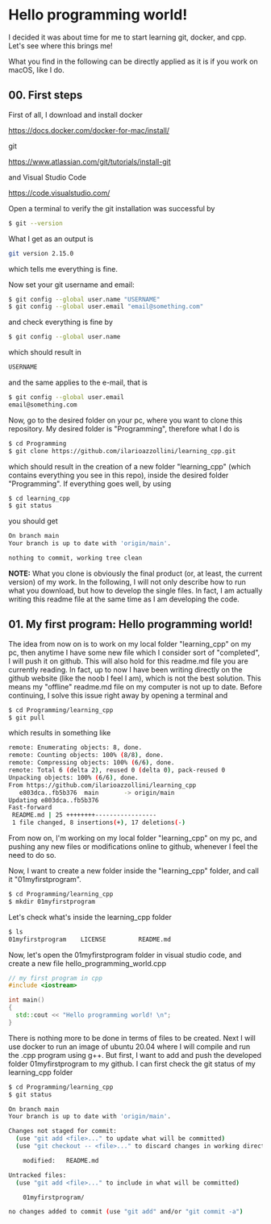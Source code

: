 # Hello programming world!

I decided it was about time for me to start learning git, docker, and cpp. Let's see where this brings me!

What you find in the following can be directly applied as it is if you work on macOS, like I do.

## 00. First steps

First of all, I download and install docker

https://docs.docker.com/docker-for-mac/install/

git

https://www.atlassian.com/git/tutorials/install-git

and Visual Studio Code

https://code.visualstudio.com/

Open a terminal to verify the git installation was successful by
```bash
$ git --version
```

What I get as an output is
```bash
git version 2.15.0
```
which tells me everything is fine.

Now set your git username and email:
```bash
$ git config --global user.name "USERNAME"
$ git config --global user.email "email@something.com"
```
and check everything is fine by
```bash
$ git config --global user.name
```
which should result in
```bash
USERNAME
```
and the same applies to the e-mail, that is
```bash
$ git config --global user.email
email@something.com
```

Now, go to the desired folder on your pc, where you want to clone this repository. My desired folder is "Programming", therefore what I do is
```bash
$ cd Programming
$ git clone https://github.com/ilarioazzollini/learning_cpp.git
```
which should result in the creation of a new folder "learning_cpp" (which contains everything you see in this repo), inside the desired folder "Programming". If everything goes well, by using
```bash
$ cd learning_cpp
$ git status
```
you should get
```bash
On branch main
Your branch is up to date with 'origin/main'.

nothing to commit, working tree clean
```
**NOTE:** What you clone is obviously the final product (or, at least, the current version) of my work. In the following, I will not only describe how to run what you download, but how to develop the single files. In fact, I am actually writing this readme file at the same time as I am developing the code.

## 01. My first program: Hello programming world!

The idea from now on is to work on my local folder "learning_cpp" on my pc, then anytime I have some new file which I consider sort of "completed", I will push it on github. This will also hold for this readme.md file you are currently reading. In fact, up to now I have been writing directly on the github website (like the noob I feel I am), which is not the best solution. This means my "offline" readme.md file on my computer is not up to date. Before continuing, I solve this issue right away by opening a terminal and

```bash
$ cd Programming/learning_cpp
$ git pull
```

which results in something like

```bash
remote: Enumerating objects: 8, done.
remote: Counting objects: 100% (8/8), done.
remote: Compressing objects: 100% (6/6), done.
remote: Total 6 (delta 2), reused 0 (delta 0), pack-reused 0
Unpacking objects: 100% (6/6), done.
From https://github.com/ilarioazzollini/learning_cpp
   e803dca..fb5b376  main       -> origin/main
Updating e803dca..fb5b376
Fast-forward
 README.md | 25 ++++++++-----------------
 1 file changed, 8 insertions(+), 17 deletions(-)
 ```

 From now on, I'm working on my local folder "learning_cpp" on my pc, and pushing any new files or modifications online to github, whenever I feel the need to do so.

 Now, I want to create a new folder inside the "learning_cpp" folder, and call it "01myfirstprogram".

```bash
$ cd Programming/learning_cpp
$ mkdir 01myfirstprogram
```

Let's check what's inside the learning_cpp folder

```bash
$ ls
01myfirstprogram	LICENSE			README.md
```

Now, let's open the 01myfirstprogram folder in visual studio code, and create a new file hello_programming_world.cpp

```cpp
// my first program in cpp
#include <iostream>

int main()
{
  std::cout << "Hello programming world! \n";
}
```

There is nothing more to be done in terms of files to be created. Next I will use docker to run an image of ubuntu 20.04 where I will compile and run the .cpp program using g++. But first, I want to add and push the developed folder 01myfirstprogram to my github. I can first check the git status of my learning_cpp folder

```bash
$ cd Programming/learning_cpp
$ git status

On branch main
Your branch is up to date with 'origin/main'.

Changes not staged for commit:
  (use "git add <file>..." to update what will be committed)
  (use "git checkout -- <file>..." to discard changes in working directory)

	modified:   README.md

Untracked files:
  (use "git add <file>..." to include in what will be committed)

	01myfirstprogram/

no changes added to commit (use "git add" and/or "git commit -a")
```